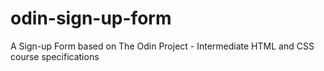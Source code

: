 # odin-sign-up-form
A Sign-up Form based on The Odin Project - Intermediate HTML and CSS course specifications

